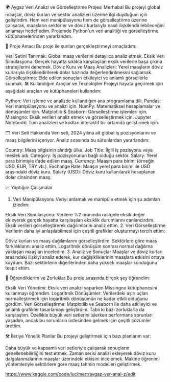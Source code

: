 🌍 Aygaz Veri Analizi ve Görselleştirme Projesi
Merhaba!
Bu projeyi global maaşlar, döviz kurları ve sektör analizleri üzerine ilgi duyduğum için geliştirdim. Hem veri manipülasyonu hem de görselleştirme üzerine çalışarak, maaşların sektörler ve döviz kurlarıyla nasıl ilişkilendirilebileceğini anlamayı hedefledim. Projemde Python'un veri analitiği ve görselleştirme kütüphanelerinden yararlandım.

🎯 Proje Amacı
Bu proje ile şunları gerçekleştirmeyi amaçladım:

Veri Setini Tanımak: Global maaş verilerini detaylıca analiz etmek.
Eksik Veri Simülasyonu: Gerçek hayatta sıklıkla karşılaşılan eksik verilerle başa çıkma stratejilerini denemek.
Döviz Kuru ve Maaş Analizleri: Yerel maaşların döviz kurlarıyla ilişkilendirilerek dolar bazında değerlendirilmesini sağlamak.
Görselleştirme: Elde edilen sonuçları etkileyici ve anlamlı görsellerle sunmak.
🛠️ Kullandığım Araçlar ve Teknolojiler
Projeyi hayata geçirmek için aşağıdaki araçları ve kütüphaneleri kullandım:

Python: Veri işleme ve analizde kullandığım ana programlama dili.
Pandas: Veri manipülasyonu ve analizi için.
NumPy: Matematiksel hesaplamalar ve dönüşümler için.
Matplotlib & Seaborn: Görselleştirme işlemleri için.
Missingno: Eksik verileri analiz etmek ve görselleştirmek için.
Jupyter Notebook: Tüm analizleri ve kodları interaktif bir ortamda geliştirmek için.

🗂️ Veri Seti Hakkında
Veri seti, 2024 yılına ait global iş pozisyonlarını ve maaş bilgilerini içeriyor. Analiz sırasında bu sütunlardan yararlandım:

Country: Maaş bilgisinin alındığı ülke.
Job Title: İlgili iş pozisyonu veya meslek adı.
Category: İş pozisyonunun bağlı olduğu sektör.
Salary: Yerel para birimiyle ifade edilen maaş.
Currency: Maaşın para birimi (örneğin USD, EUR, TRY vb.).
Exchange Rate: Maaşın yerel para birimi ile USD arasındaki döviz kuru.
Salary (USD): Döviz kuru kullanılarak hesaplanan dolar cinsinden maaş.


📈 Yaptığım Çalışmalar
1. Veri Manipülasyonu
Veriyi anlamak ve manipüle etmek için şu adımları izledim:

Eksik Veri Simülasyonu: Verilere %2 oranında rastgele eksik değer ekleyerek gerçek hayatta karşılaşılan eksiklik durumlarını canlandırdım.
Eksik verileri görselleştirerek dağılımlarını analiz ettim.
2. Veri Görselleştirme
Verilerin daha iyi anlaşılabilmesi için çeşitli grafikler oluşturmayı tercih ettim:

Döviz kurları ve maaş dağılımlarını görselleştirdim.
Sektörlere göre maaş farklılıklarını analiz ettim.
Logaritmik dönüşüm sonrası normal dağılıma yaklaşan maaşları inceledim.
3. Analiz ve Sonuçlar
Maaşlar ve döviz kurları arasındaki ilişkiyi analiz ederek, kur değişikliklerinin maaşlara etkisini ortaya koydum.
Bazı sektörlerin diğerlerinden daha yüksek maaşlar sunduğunu tespit ettim.

🌟 Öğrendiklerim ve Zorluklar
Bu proje sırasında birçok şey öğrendim:

Eksik Veri Yönetimi: Eksik veri analizi yaparken Missingno kütüphanesini kullanmayı öğrendim.
Logaritmik Dönüşümler: Verilerdeki aşırı uçları normalleştirmek için logaritmik dönüşümün ne kadar etkili olduğunu gördüm.
Veri Görselleştirme: Matplotlib ve Seaborn ile daha etkileyici ve anlamlı grafikler tasarlamayı geliştirdim.
Tabii ki bazı zorluklarla da karşılaştım. Özellikle büyük veri setlerini işlerken performans sorunları yaşadım, ancak bu sorunların üstesinden gelmek için çeşitli çözümler ürettim.

🛠️ İleriye Yönelik Planlar
Bu projeyi geliştirmek için bazı planlarım var:

Daha büyük ve kapsamlı veri setleriyle çalışarak sonuçların genellenebilirliğini test etmek.
Zaman serisi analizi ekleyerek döviz kuru dalgalanmalarının maaşlar üzerindeki etkisini incelemek.
Makine öğrenimi yöntemleriyle sektörlere göre maaş tahmin modelleri geliştirmek.


https://www.kaggle.com/code/lucimert/aygaz-ver-anal-z/edit
